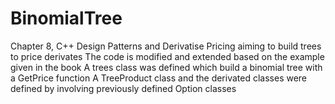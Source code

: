 # BinomialTree
Chapter 8, C++ Design Patterns and Derivatise Pricing aiming to build trees to price derivates
The code is modified and extended based on the example given in the book
A trees class was defined which build a binomial tree with a GetPrice function
A TreeProduct class and the derivated classes were defined by involving previously defined Option classes
